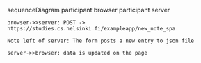 sequenceDiagram
    participant browser
    participant server

    browser->>server: POST -> https://studies.cs.helsinki.fi/exampleapp/new_note_spa

    Note left of server: The form posts a new entry to json file

    server->>browser: data is updated on the page
